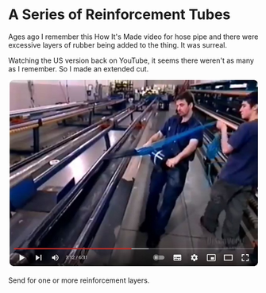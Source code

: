 # A Series of Reinforcement Tubes

Ages ago I remember this How It's Made video for hose pipe and there were
excessive layers of rubber being added to the thing. It was surreal.

Watching the US version back on YouTube, it seems there weren't as many as
I remember. So I made an extended cut.

[![screenshot](lol.jpg)](https://youtu.be/zGO0fQAO8HM)

Send for one or more reinforcement layers.
